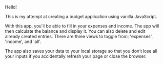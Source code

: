 
Hello!

This is my attempt at creating a budget application using vanilla JavaScript. 

With this app, you'll be able to fill in your expenses and income. The app will then calculate the balance and display it. You can also delete and edit already created entries. There are three views to toggle from; 'expenses', 'income', and 'all'. 

The app also saves your data to your local storage so that you don't lose all your inputs if you accidentally refresh your page or close the browser. 
